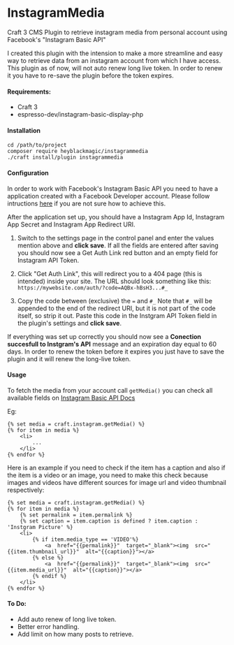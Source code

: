 # InstagramMedia

Craft 3 CMS Plugin to retrieve instagram media from personal account using Facebook's "Instagram Basic API"

I created this plugin with the intension to make a more streamline and easy way to retrieve data from an instagram account from which I have access. This plugin as of now, will not auto renew long live token. In order to renew it you have to re-save the plugin before the token expires.

#### Requirements: 
 - Craft 3 
 - espresso-dev/instagram-basic-display-php

#### Installation
```
cd /path/to/project
composer require heyblackmagic/instagrammedia
./craft install/plugin instagrammedia
```
#### Configuration
In order to work with Facebook's Instagram Basic API you need to have a application created with a Facebook Developer account. Please follow intructions [here](https://developers.facebook.com/docs/instagram-basic-display-api/) if you are not sure how to achieve this.

After the application set up, you should have a Instagram App Id, Instagram App Secret and Instagram App Redirect URI. 

 1. Switch to the settings page in the control panel and enter the
    values mention above and **click save**.
    If all the fields are entered after saving you should now see a Get Auth Link red button and an empty field for Instagram API Token.
    
 2. Click "Get Auth Link", this will redirect you to a 404 page (this is intended) inside your site. 
 The URL should look something like this:
 `https://mywebsite.com/auth/?code=AQBx-hBsH3...#_`
 
 
 3.	Copy the code between (exclusive) the `=` and `#_`
 Note that `#_` will be appended to the end of the redirect URI, but it is not part of the code itself, so strip it out.
 Paste this code in the Instgram API Token field in the plugin's settings and **click save**.

If everything was set up correctly you should now see a **Conection succesfull to Instgram's API** message and an expiration day equal to 60 days.
In order to renew the token before it expires you just have to save the plugin and it will renew the long-live token. 

#### Usage
To fetch the media from your account  call `getMedia()` 
you can check all available fields on [Instagram Basic API Docs](https://developers.facebook.com/docs/instagram-basic-display-api/reference/media#fields)

Eg:
```
{% set media = craft.instagram.getMedia() %}
{% for item in media %}
	<li>
		...
	</li>
{% endfor %}
```	

Here is an example if you need to check if the item has a caption and also if the item is a video or an image, you need to make this check because images and videos have different sources for image url and video thumbnail respectively:
```
{% set media = craft.instagram.getMedia() %}
{% for item in media %}
	{% set permalink = item.permalink %}
	{% set caption = item.caption is defined ? item.caption : 'Instgram Picture' %}
	<li>
		{% if item.media_type == 'VIDEO'%}
			<a  href="{{permalink}}"  target="_blank"><img  src="{{item.thumbnail_url}}"  alt="{{caption}}"></a>
		{% else %}
			<a  href="{{permalink}}"  target="_blank"><img  src="{{item.media_url}}"  alt="{{caption}}"></a>
		{% endif %}
	</li>
{% endfor %}
```

#### To Do:

 - Add auto renew of long live token.
 - Better error handling.
 - Add limit on how many posts to retrieve.